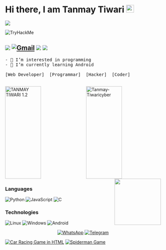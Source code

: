 # **Hi there, I am** Tanmay Tiwari <img src="https://media.giphy.com/media/hvRJCLFzcasrR4ia7z/giphy.gif" width="25px">

![](https://komarev.com/ghpvc/?username=your-github-Tanmay-Tiwaricyber&color=dc143c)

<img src="https://tryhackme-badges.s3.amazonaws.com/TanmayTiwari.png" alt="TryHackMe">


[<img src="https://img.shields.io/badge/Github-%23000000.svg?&style=for-the-badge&logo=github&logoColor=white">](https://github.com/Tanmay-Tiwaricyber)
[<img alt="Gmail" src="https://img.shields.io/badge/Gmail-D14836?style=for-the-badge&logo=gmail&logoColor=white" />](mailto:tanmaytiwaricyber@gmail.com)
[<img src="https://img.shields.io/badge/linkedin-%230077B5.svg?&style=for-the-badge&logo=linkedin&logoColor=white">](https://www.linkedin.com/in/mangal-nath-yadav-4b6156214)
[<img src="https://img.shields.io/badge/Portfolio-%23000000.svg?&style=for-the-badge">](https://remote-coders-2022.netlify.app/)
---
<pre>
- 👀 I’m interested in programming
- 🌱 I’m currently learning Android
<br>[Web Developer]  [Programmar]  [Hacker]  [Coder]
 </pre>
 
<!--- 
Tanmay-Tiwaricyber/Tanmay-Tiwari is a ✨ special ✨ repository because its `README.md` (this file) appears on your GitHub profile.
You can click the Preview link to take a look at your changes.
--->

<!-- <img  src="https://github-readme-stats.vercel.app/api/top-langs/?username=Tanmay-Tiwaricyber&langs_count=10&theme=midnight-purple" > <br/> --->

<p><a target="_blank" href="https://github.com/Tanmay-Tiwaricyber">
     <img title="TANMAY TIWARI 1.2" height="300px" width="48%" align="center" src="https://github-readme-stats.vercel.app/api?username=Tanmay-Tiwaricyber&show_icons=true&include_all_commits=true&theme=midnight-purple&cache_seconds=3200"></a>
 
 <img width="48%"  height="300px"  align="right" src="http://github-readme-streak-stats.herokuapp.com?user=Tanmay-Tiwaricyber&theme=midnight-purple&date_format=M%20j%5B%2C%20Y%5D&fire=FFFFFF&sideNums=DDDDDD" alt="Tanmay-Tiwaricyber"/>
 
<img align='right' src='https://github.com/Rishit-dagli/Rishit-dagli/blob/master/images/octocat-anime.gif' width='150"'>
 
 ### Languages
![Python](https://img.shields.io/badge/-Python-000?&logo=Python)
![JavaScript](https://img.shields.io/badge/-JavaScript-000?&logo=JavaScript)
![C](https://img.shields.io/badge/-C-000?&logo=C)

 
 ### Technologies
 ![Linux](https://img.shields.io/badge/-Linux-000?&logo=Linux)
 ![Windows](https://img.shields.io/badge/-Windows-000?&logo=Windows)
 ![Android](https://img.shields.io/badge/-Android-000?&logo=Android)
 
<p align="center"
    
<a target="_blank" href="https://wa.me/qr/PAZIFTUUDMZ3K1"><img title="WhatsApp" src="https://img.shields.io/badge/WHATSAPP-blue?style=for-the-badge&logo=Whatsapp"></a>
<a target="_blank" href="https://t.me/Silentprogrammerofficial"><img title="Telegram" src="https://img.shields.io/badge/TELEGRAM-black?style=for-the-badge&logo=Telegram"></a>
</p>


<p align="center">

<a target="_blank" href="https://github.com/Tanmay-Tiwaricyber/car-racing-game-in-html"><img title="Car Racing Game in HTML" src="https://github-readme-stats.vercel.app/api/pin/?username=Tanmay-Tiwaricyber&repo=car-racing-game-in-html&theme=midnight-purple"></a>
<a target="_blank" href="https://github.com/Tanmay-Tiwaricyber/Spiderman-Game"><img title="Spiderman Game" src="https://github-readme-stats.vercel.app/api/pin/?username=Tanmay-Tiwaricyber&repo=Spiderman-Game&theme=midnight-purple"></a>
</p>


